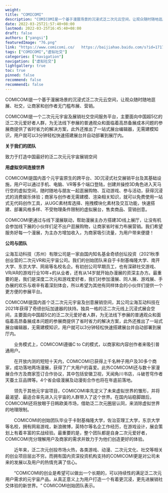 ```yaml
---
weight: 
title: "COMICOMI"
description: "COMICOMI是一个基于漫展场景的沉浸式泛二次元云空间，让观众随时随地逛展、社交，让商家和创作者无门槛布展、营销。"
date: 2022-03-25T21:57:40+08:00
lastmod: 2022-03-25T16:45:40+08:00
draft: false
authors: ["yangsi"]
featuredImage: "76.png"
link: "https://www.comicomi.co/   https://baijiahao.baidu.com/s?id=1717467627112861094&wfr=spider&for=pc    https://www.comicomi.world/about-us"
tags: ["COMICOMI","虚拟社交"]
categories: ["navigation"]
navigation: ["虚拟社交"]
lightgallery: true
toc: true
pinned: false
recommend: false
recommend1: false
---
```


COMICOMI是一个基于漫展场景的沉浸式泛二次元云空间，让观众随时随地逛展、社交，让商家和创作者无门槛布展、营销。

COMICOMI是一个二次元元宇宙及展销社交空间服务平台，主要面向中国超5亿的泛二次元爱好者人群，为无法线下参展的普通观众和面临着高昂备展成本问题的参展商提供了省时省力的解决方案，此外还推出了一站式展台编辑器，无需建模知识，用户就可以3分钟轻松快速搭建展台并自动部署到展厅内。

**关于我们的团队**

致力于打造中国最好的泛二次元元宇宙展销空间

**用虚拟空间连接世界**

COMICOMI是国内首个元宇宙原生的跨平台、3D沉浸式社交展销平台及其基础设施，用户可以通过手机、电脑、VR等多个端口登陆，创建并操控3D角色进入天马行空的虚拟空间，随时随地与朋友一起逛展购物、互动游戏、参与活动，获得沉浸式的消费娱乐体验；商家与创作者无需建模、渲染相关知识，就可以免费使用一站式无代码创作工具，从UGC素材库选择、拖拽模块化素材及交互功能，快速搭建、部署风格多样、不受物理条件限制的虚拟展台，售卖商品、营销创意。

COMICOMI更通过与线下漫展联动，帮助漫展主办方搭建3D线上展厅，让没有机会参加线下展的⼩伙伴们足不出户逛展购物，让商家省时省力布展营销。我们希望服务好每⼀个漫展，为主办⽅增加收⼊，为商家吸引流量，为用户带来便捷！

**公司与团队**

尘海互动科技（苏州）有限公司是⼀家由国内知名基金奇绩创坛投资（2021秋季创业营的⼆次元VR和元宇宙公司。我们的创始团队来自于卡耐基梅隆大学、南开大学、东京大学、网易等名校名企。有初创公司早期员工，也有深耕社交游戏、VR/AR的游戏行业10年+的从业者，还有从14岁就开始办漫展的资深主办方。最重要的是，我们是深度二次元和游戏爱好者，我们对参加漫展、同人展、游戏展、手办展的欢乐与艰辛有着深刻体会，所以希望为其他有同样体会的小伙伴们提供一个更方便的参展平台。

COMICOMI是国内首个泛二次元元宇宙及创意展销空间，其公司尘海互动科技在2021年获得了奇绩创坛加速器的扶持。独具一格的泛二次元线上沉浸式展会空间，主要面向中国超5亿的泛二次元爱好者人群，为无法线下参展的普通观众和面临着高昂备展成本问题的参展商提供了省时省力的解决方案，此外还推出了一站式展台编辑器，无需建模知识，用户就可以3分钟轻松快速搭建展台并自动部署到展厅内。

　　业务模式上，COMICOMI遵循C to C的模式，以商家和内容创作者来吸引普通用户。

　　在开放内测的短短十天内，COMICOMI已获得上千名种子用户及30多个商家，成功落地两场漫展，获得了广大用户的喜爱。此外COMICOMI还与数十家漫展合作方及商家签订合作协议，其中包括安徽卫视，天闻角川书店，斗破苍穹作者天蚕土豆品牌等。4个省会级漫展及动漫街合作也将在年底前落地。

　　领先于其他元宇宙项目，COMICOMI率先定义了未来虚拟世界的雏形，并将最渴望、最适合率先进入元宇宙的人群带入了这个世界。在国内站稳脚跟后，COMICOMI还将放眼于日韩欧美市场，借助泛二次元圈层认同，来消除虚拟世界的地理限制。

　　COMICOMI的创始团队毕业于卡耐基梅隆大学，佐治亚理工大学，东京大学等名校，拥有网易游戏，新浪微博，英特尔等名企工作经历，在游戏设计，展会策划上有着丰富的实战经验。最重要的是，整个团队都是自身二次元爱好者，COMICOMI充分理解用户及商家的需求并致力于为他们创造更好的体验。

　　近年来，泛二次元创投市场火热，各类游戏、动漫、二次元文化、社交等相关的创业项目层出不穷。而拥有国内资深投资机构支持的COMICOMI更是对公司未来的发展以及用户的热情充满了信心。

　　“COMICOMI的创业是希望可以做出一个长期的，可以持续性的满足泛二次元用户需求的元宇宙产品。从真正意义上为用户打造一个有着更沉浸，更先进展销社交体验的新世界。“ COMICOMI创始团队表示。